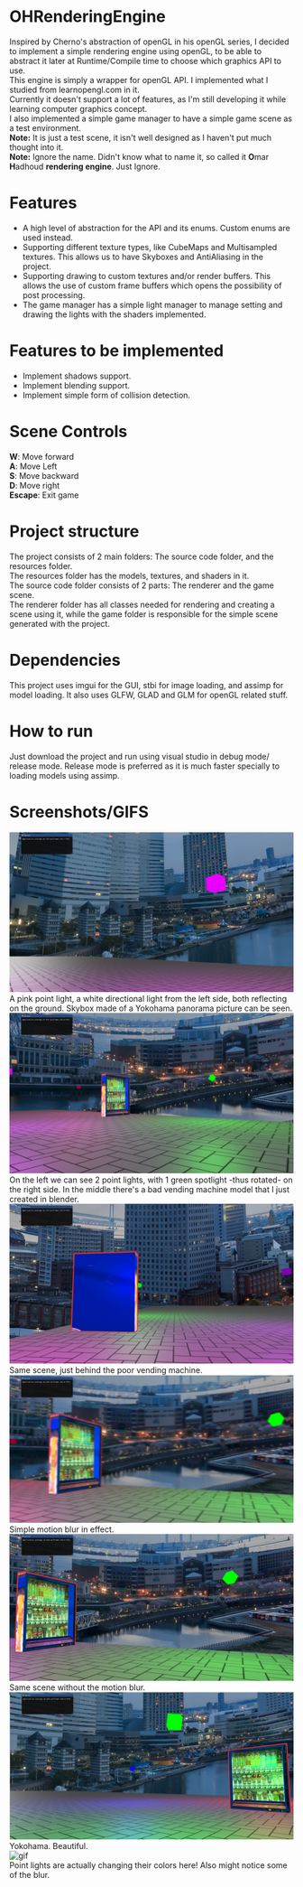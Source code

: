 
# OHRenderingEngine
Inspired by Cherno's abstraction of openGL in his openGL series, I decided to implement a simple rendering engine using openGL, to be able to abstract it later at Runtime/Compile time to choose which graphics API to use.  
This engine is simply a wrapper for openGL API. I implemented what I studied from learnopengl.com in it.  
Currently it doesn't support a lot of features, as I'm still developing it while learning computer graphics concept.  
I also implemented a simple game manager to have a simple game scene as a test environment.  
**Note:** It is just a test scene, it isn't well designed as I haven't put much thought into it.  
**Note:** Ignore the name. Didn't know what to name it, so called it **O**mar **H**adhoud **rendering engine**. Just Ignore.
# Features
- A high level of abstraction for the API and its enums. Custom enums are used instead.
- Supporting different texture types, like CubeMaps and Multisampled textures. This allows us to have Skyboxes and AntiAliasing in the project.
- Supporting drawing to custom textures and/or render buffers. This allows the use of custom frame buffers which opens the possibility of post processing.
- The game manager has a simple light manager to manage setting and drawing the lights with the shaders implemented.
# Features to be implemented
- Implement shadows support.
- Implement blending support.
- Implement simple form of collision detection.
# Scene Controls
**W**: Move forward  
**A**: Move Left  
**S**: Move backward  
**D**: Move right  
**Escape**: Exit game  
# Project structure
The project consists of 2 main folders: The source code folder, and the resources folder.  
The resources folder has the models, textures, and shaders in it.  
The source code folder consists of 2 parts: The renderer and the game scene.  
The renderer folder has all classes needed for rendering and creating a scene using it, while the game folder is responsible for the simple scene generated with the project.
# Dependencies
This project uses imgui for the GUI, stbi for image loading, and assimp for model loading. It also uses GLFW, GLAD and GLM for openGL related stuff.
# How to run
Just download the project and run using visual studio in debug mode/ release mode. Release mode is preferred as it is much faster specially to loading models using assimp.
# Screenshots/GIFS
![image](/Screenshots/1.png?raw=true)
A pink point light, a white directional light from the left side, both reflecting on the ground. Skybox made of a Yokohama panorama picture can be seen.    
![image](/Screenshots/2.png?raw=true)
On the left we can see 2 point lights, with 1 green spotlight -thus rotated- on the right side. In the middle there's a bad vending machine model that I just created in blender.    
![image](/Screenshots/3.png?raw=true)
Same scene, just behind the poor vending machine.    
![image](/Screenshots/4.png?raw=true)
Simple motion blur in effect.    
![image](/Screenshots/5.png?raw=true)
Same scene without the motion blur.    
![image](/Screenshots/6.png?raw=true)
Yokohama. Beautiful.    
![gif](/Screenshots/gif.gif)  
Point lights are actually changing their colors here! Also might notice some of the blur.

